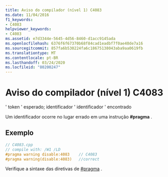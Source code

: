 ```yaml
---
title: Aviso do compilador (nível 1) C4083
ms.date: 11/04/2016
f1_keywords:
- C4083
helpviewer_keywords:
- C4083
ms.assetid: e7d3344e-5645-4d56-8460-d1acc9145ada
ms.openlocfilehash: 6376f6f67370b68f84cad1eadbf7f0ae40de7a16
ms.sourcegitcommit: 857fa6b530224fa6c18675138043aba9aa0619fb
ms.translationtype: MT
ms.contentlocale: pt-BR
ms.lasthandoff: 03/24/2020
ms.locfileid: "80200247"
---
```

# <a name="compiler-warning-level-1-c4083"></a>Aviso do compilador (nível 1) C4083

' token ' esperado; identificador ' identificador ' encontrado

Um identificador ocorre no lugar errado em uma instrução **#pragma** .

## <a name="example"></a>Exemplo

```cpp
// C4083.cpp
// compile with: /W1 /LD
#pragma warning disable:4083    // C4083
#pragma warning(disable:4083)   //correct
```

Verifique a sintaxe das diretivas de [#pragma](../../preprocessor/pragma-directives-and-the-pragma-keyword.md) .
